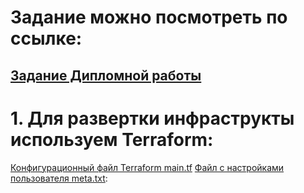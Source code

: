 # Задание можно посмотреть по ссылке:
## [Задание Дипломной работы](https://github.com/netology-code/sys-diplom)


# 1. Для развертки инфраструкты используем Terraform:
[Конфигурационный файл Terraform main.tf](https://github.com/AfterHero/sys-diplom-gurovpp/blob/main/terraform/main.tf)
[Файл с настройками пользователя meta.txt](https://github.com/AfterHero/sys-diplom-gurovpp/blob/main/terraform/meta.txt):

